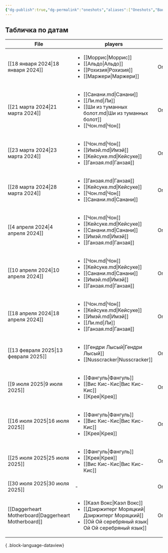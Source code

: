 ```yaml
---
{"dg-publish":true,"dg-permalink":"oneshots","aliases":["Oneshots","Ваншоты"],"permalink":"/oneshots/","dgPassFrontmatter":true}
---
```


## Табличка по датам
| File                                                    | players                                                                                                                                                      | campaign                      |
| ------------------------------------------------------- | ------------------------------------------------------------------------------------------------------------------------------------------------------------ | ----------------------------- |
| [[18 января 2024\|18 января 2024]]                   | <ul><li>[[Моррис\\|Моррис]]</li><li>[[Альдо\\|Альдо]]</li><li>[[Рохизия\\|Рохизия]]</li><li>[[Маржери\\|Маржери]]</li></ul>                                  | Oneshots/Mythras              |
| [[21 марта 2024\|21 марта 2024]]                     | <ul><li>[[Санани.md\\|Санани]]</li><li>[[Ли.md\\|Ли]]</li><li>[[Ши из туманных болот.md\\|Ши из туманных болот]]</li><li>[[Чон.md\\|Чон]]</li></ul>          | Oneshots/Avatar               |
| [[23 марта 2024\|23 марта 2024]]                     | <ul><li>[[Чон.md\\|Чон]]</li><li>[[Имэй.md\\|Имэй]]</li><li>[[Кейсуке.md\\|Кейсуке]]</li><li>[[Ганзая.md\\|Ганзая]]</li></ul>                                | Oneshots/Avatar               |
| [[28 марта 2024\|28 марта 2024]]                     | <ul><li>[[Ганзая.md\\|Ганзая]]</li><li>[[Кейсуке.md\\|Кейсуке]]</li><li>[[Чон.md\\|Чон]]</li><li>[[Санани.md\\|Санани]]</li></ul>                            | Oneshots/Avatar               |
| [[4 апреля 2024\|4 апреля 2024]]                     | <ul><li>[[Чон.md\\|Чон]]</li><li>[[Кейсуке.md\\|Кейсуке]]</li><li>[[Санани.md\\|Санани]]</li><li>[[Имэй.md\\|Имэй]]</li><li>[[Ганзая.md\\|Ганзая]]</li></ul> | Oneshots/Avatar               |
| [[10 апреля 2024\|10 апреля 2024]]                   | <ul><li>[[Чон.md\\|Чон]]</li><li>[[Кейсуке.md\\|Кейсуке]]</li><li>[[Санани.md\\|Санани]]</li><li>[[Имэй.md\\|Имэй]]</li><li>[[Ганзая.md\\|Ганзая]]</li></ul> | Oneshots/Avatar               |
| [[18 апреля 2024\|18 апреля 2024]]                   | <ul><li>[[Чон.md\\|Чон]]</li><li>[[Кейсуке.md\\|Кейсуке]]</li><li>[[Имэй.md\\|Имэй]]</li><li>[[Ли.md\\|Ли]]</li><li>[[Ганзая.md\\|Ганзая]]</li></ul>         | Oneshots/Avatar               |
| [[13 февраля 2025\|13 февраля 2025]]                 | <ul><li>[[Гендри Лысый\\|Гендри Лысый]]</li><li>[[Nusscracker\\|Nusscracker]]</li></ul>                                                                      | Oneshots/IslandOfTheLizardGod |
| [[9 июля 2025\|9 июля 2025]]                         | <ul><li>[[Фангуль\\|Фангуль]]</li><li>[[Вис Кис-Кис\\|Вис Кис-Кис]]</li><li>[[Крея\\|Крея]]</li></ul>                                                        | Oneshots/Beast Feast          |
| [[16 июля 2025\|16 июля 2025]]                       | <ul><li>[[Фангуль\\|Фангуль]]</li><li>[[Вис Кис-Кис\\|Вис Кис-Кис]]</li><li>[[Крея\\|Крея]]</li></ul>                                                        | Oneshots/Beast Feast          |
| [[25 июля 2025\|25 июля 2025]]                       | <ul><li>[[Фангуль\\|Фангуль]]</li><li>[[Крея\\|Крея]]</li><li>[[Вис Кис-Кис\\|Вис Кис-Кис]]</li></ul>                                                        | Oneshots/Beast Feast          |
| [[30 июля 2025\|30 июля 2025]]                       | \-                                                                                                                                                           | Oneshots/L5R                  |
| [[Daggerheart Motherboard\|Daggerheart Motherboard]] | <ul><li>[[Каэл Вокс\\|Каэл Вокс]]</li><li>[[Дзиржитерг Моряцкий\\|Дзиржитерг Моряцкий]]</li><li>[[Ой Ой серебряный язык\\|Ой Ой серебряный язык]]</li></ul>  | Oneshots/Motherboard          |

{ .block-language-dataview}
  